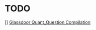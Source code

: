 # TODO
[] [Glassdoor Quant_Question Compilation](https://www.glassdoor.co.in/Interview/quant-interview-questions-SRCH_KO0,5_IP2.htm)